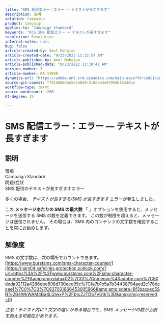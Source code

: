 ```yaml
---
title: "SMS 配信エラー：エラー — テキストが長すぎます"
description: 説明
solution: Campaign
product: Campaign
applies-to: "Campaign Standard"
keywords: "KCS,SMS 配信エラー — テキストが長すぎます"
resolution: Resolution
internal-notes: null
bug: false
article-created-by: Amol Mahajan
article-created-date: "9/23/2022 11:15:57 AM"
article-published-by: Amol Mahajan
article-published-date: "9/23/2022 11:38:42 AM"
version-number: 3
article-number: KA-14890
dynamics-url: "https://adobe-ent.crm.dynamics.com/main.aspx?forceUCI=1&pagetype=entityrecord&etn=knowledgearticle&id=52e70015-313b-ed11-9db0-000d3a5c1bcc"
source-git-commit: ff918080bbe5e440d9c810de44e07065bf62d8ba
workflow-type: tm+mt
source-wordcount: '200'
ht-degree: 1%

---
```


# SMS 配信エラー：エラー — テキストが長すぎます

## 説明

環境<br>
Campaign Standard
<br>問題/症状<br>
SMS 配信のテキストが長すぎますエラー

多くの場合、 *テキストが長すぎる/SMS が長すぎます* エラーが発生しました。

この <b>メッセージあたりの SMS の最大数</b><b> </b>「 」オプションを使用すると、メッセージを送信する SMS の数を定義できます。 この数が制限を超えると、メッセージは送信されません。 その場合は、SMS 内のコンテンツの文字数を確認することを常にお勧めします。


## 解像度

SMS の文字数は、次の場所でカウントできます。 [https://www.burstsms.com/sms-character-counter/](https://nam04.safelinks.protection.outlook.com/?url=https%3A%2F%2Fwww.burstsms.com%2Fsms-character-counter%2F&amp;amp;data=02%7C01%7Cnmenon%40adobe.com%7C80deda92112a4286ebe808d730ece95c%7Cfa7b1b5a7b34438794aed2c178decee1%7C0%7C0%7C637031666453005966&amp;amp;sdata=8f3baxxeo5SN%2B4WkWAM4Ba4LQIwxP%2FbtuZJTDb7VGtk%3D&amp;amp;reserved=0)


*注意：テキスト内に 1 文字の違いがある場合でも、SMS メッセージの数が上限を超える可能性があります。*
